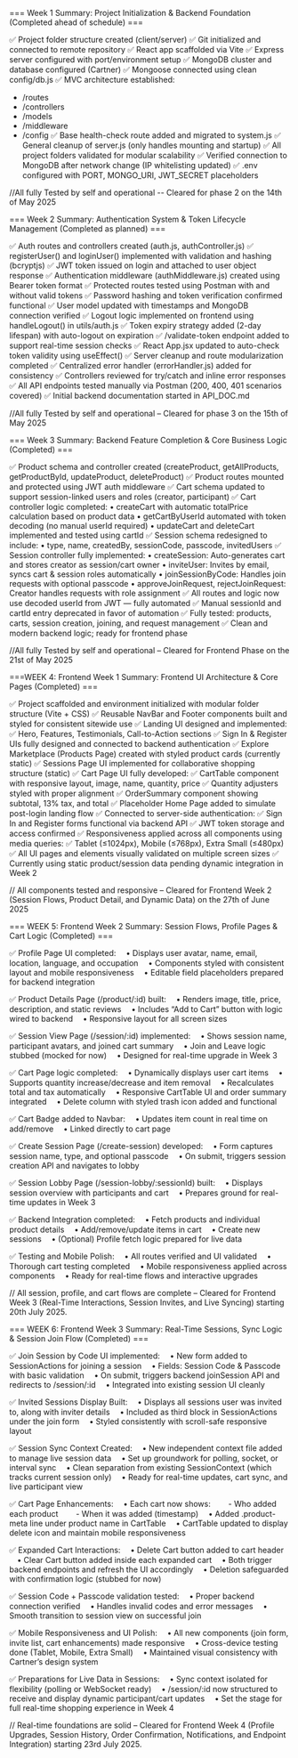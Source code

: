 === Week 1 Summary: Project Initialization & Backend Foundation (Completed ahead of schedule) ===

✅ Project folder structure created (client/server)
✅ Git initialized and connected to remote repository
✅ React app scaffolded via Vite
✅ Express server configured with port/environment setup
✅ MongoDB cluster and database configured (Cartner)
✅ Mongoose connected using clean config/db.js
✅ MVC architecture established:

- /routes
- /controllers
- /models
- /middleware
- /config
  ✅ Base health-check route added and migrated to system.js
  ✅ General cleanup of server.js (only handles mounting and startup)
  ✅ All project folders validated for modular scalability
  ✅ Verified connection to MongoDB after network change (IP whitelisting updated)
  ✅ .env configured with PORT, MONGO_URI, JWT_SECRET placeholders

//All fully Tested by self and operational -- Cleared for phase 2 on the 14th of May 2025

=== Week 2 Summary: Authentication System & Token Lifecycle Management (Completed as planned) ===

✅ Auth routes and controllers created (auth.js, authController.js)
✅ registerUser() and loginUser() implemented with validation and hashing (bcryptjs)
✅ JWT token issued on login and attached to user object response
✅ Authentication middleware (authMiddleware.js) created using Bearer token format
✅ Protected routes tested using Postman with and without valid tokens
✅ Password hashing and token verification confirmed functional
✅ User model updated with timestamps and MongoDB connection verified
✅ Logout logic implemented on frontend using handleLogout() in utils/auth.js
✅ Token expiry strategy added (2-day lifespan) with auto-logout on expiration
✅ /validate-token endpoint added to support real-time session checks
✅ React App.jsx updated to auto-check token validity using useEffect()
✅ Server cleanup and route modularization completed
✅ Centralized error handler (errorHandler.js) added for consistency
✅ Controllers reviewed for try/catch and inline error responses
✅ All API endpoints tested manually via Postman (200, 400, 401 scenarios covered)
✅ Initial backend documentation started in API_DOC.md

//All fully Tested by self and operational – Cleared for phase 3 on the 15th of May 2025

=== Week 3 Summary: Backend Feature Completion & Core Business Logic (Completed) ===

✅ Product schema and controller created (createProduct, getAllProducts, getProductById, updateProduct, deleteProduct)
✅ Product routes mounted and protected using JWT auth middleware
✅ Cart schema updated to support session-linked users and roles (creator, participant)
✅ Cart controller logic completed:
• createCart with automatic totalPrice calculation based on product data
• getCartByUserId automated with token decoding (no manual userId required)
• updateCart and deleteCart implemented and tested using cartId
✅ Session schema redesigned to include:
• type, name, createdBy, sessionCode, passcode, invitedUsers
✅ Session controller fully implemented:
• createSession: Auto-generates cart and stores creator as session/cart owner
• inviteUser: Invites by email, syncs cart & session roles automatically
• joinSessionByCode: Handles join requests with optional passcode
• approveJoinRequest, rejectJoinRequest: Creator handles requests with role assignment
✅ All routes and logic now use decoded userId from JWT — fully automated
✅ Manual sessionId and cartId entry deprecated in favor of automation
✅ Fully tested: products, carts, session creation, joining, and request management
✅ Clean and modern backend logic; ready for frontend phase

//All fully Tested by self and operational – Cleared for Frontend Phase on the 21st of May 2025

===WEEK 4: Frontend Week 1 Summary: Frontend UI Architecture & Core Pages (Completed) ===

✅ Project scaffolded and environment initialized with modular folder structure (Vite + CSS)
✅ Reusable NavBar and Footer components built and styled for consistent sitewide use
✅ Landing UI designed and implemented:
✅ Hero, Features, Testimonials, Call-to-Action sections
✅ Sign In & Register UIs fully designed and connected to backend authentication
✅ Explore Marketplace (Products Page) created with styled product cards (currently static)
✅ Sessions Page UI implemented for collaborative shopping structure (static)
✅ Cart Page UI fully developed:
✅ CartTable component with responsive layout, image, name, quantity, price
✅ Quantity adjusters styled with proper alignment
✅ OrderSummary component showing subtotal, 13% tax, and total
✅ Placeholder Home Page added to simulate post-login landing flow
✅ Connected to server-side authentication:
✅ Sign In and Register forms functional via backend API
✅ JWT token storage and access confirmed
✅ Responsiveness applied across all components using media queries:
✅ Tablet (≤1024px), Mobile (≤768px), Extra Small (≤480px)
✅ All UI pages and elements visually validated on multiple screen sizes
✅ Currently using static product/session data pending dynamic integration in Week 2

// All components tested and responsive – Cleared for Frontend Week 2 (Session Flows, Product Detail, and Dynamic Data) on the 27th of June 2025

=== WEEK 5: Frontend Week 2 Summary: Session Flows, Profile Pages & Cart Logic (Completed) ===

✅ Profile Page UI completed:
 • Displays user avatar, name, email, location, language, and occupation
 • Components styled with consistent layout and mobile responsiveness
 • Editable field placeholders prepared for backend integration

✅ Product Details Page (/product/:id) built:
 • Renders image, title, price, description, and static reviews
 • Includes “Add to Cart” button with logic wired to backend
 • Responsive layout for all screen sizes

✅ Session View Page (/session/:id) implemented:
 • Shows session name, participant avatars, and joined cart summary
 • Join and Leave logic stubbed (mocked for now)
 • Designed for real-time upgrade in Week 3

✅ Cart Page logic completed:
 • Dynamically displays user cart items
 • Supports quantity increase/decrease and item removal
 • Recalculates total and tax automatically
 • Responsive CartTable UI and order summary integrated
 • Delete column with styled trash icon added and functional

✅ Cart Badge added to Navbar:
 • Updates item count in real time on add/remove
 • Linked directly to cart page

✅ Create Session Page (/create-session) developed:
 • Form captures session name, type, and optional passcode
 • On submit, triggers session creation API and navigates to lobby

✅ Session Lobby Page (/session-lobby/:sessionId) built:
 • Displays session overview with participants and cart
 • Prepares ground for real-time updates in Week 3

✅ Backend Integration completed:
 • Fetch products and individual product details
 • Add/remove/update items in cart
 • Create new sessions
 • (Optional) Profile fetch logic prepared for live data

✅ Testing and Mobile Polish:
 • All routes verified and UI validated
 • Thorough cart testing completed
 • Mobile responsiveness applied across components
 • Ready for real-time flows and interactive upgrades

// All session, profile, and cart flows are complete – Cleared for Frontend Week 3 (Real-Time Interactions, Session Invites, and Live Syncing) starting 20th July 2025.

=== WEEK 6: Frontend Week 3 Summary: Real-Time Sessions, Sync Logic & Session Join Flow (Completed) ===

✅ Join Session by Code UI implemented:
 • New form added to SessionActions for joining a session
 • Fields: Session Code & Passcode with basic validation
 • On submit, triggers backend joinSession API and redirects to /session/:id
 • Integrated into existing session UI cleanly

✅ Invited Sessions Display Built:
 • Displays all sessions user was invited to, along with inviter details
 • Included as third block in SessionActions under the join form
 • Styled consistently with scroll-safe responsive layout

✅ Session Sync Context Created:
 • New independent context file added to manage live session data
 • Set up groundwork for polling, socket, or interval sync
 • Clean separation from existing SessionContext (which tracks current session only)
 • Ready for real-time updates, cart sync, and live participant view

✅ Cart Page Enhancements:
 • Each cart now shows:
  - Who added each product
  - When it was added (timestamp)
 • Added .product-meta line under product name in CartTable
 • CartTable updated to display delete icon and maintain mobile responsiveness

✅ Expanded Cart Interactions:
 • Delete Cart button added to cart header
 • Clear Cart button added inside each expanded cart
 • Both trigger backend endpoints and refresh the UI accordingly
 • Deletion safeguarded with confirmation logic (stubbed for now)

✅ Session Code + Passcode validation tested:
 • Proper backend connection verified
 • Handles invalid codes and error messages
 • Smooth transition to session view on successful join

✅ Mobile Responsiveness and UI Polish:
 • All new components (join form, invite list, cart enhancements) made responsive
 • Cross-device testing done (Tablet, Mobile, Extra Small)
 • Maintained visual consistency with Cartner’s design system

✅ Preparations for Live Data in Sessions:
 • Sync context isolated for flexibility (polling or WebSocket ready)
 • /session/:id now structured to receive and display dynamic participant/cart updates
 • Set the stage for full real-time shopping experience in Week 4

// Real-time foundations are solid – Cleared for Frontend Week 4 (Profile Upgrades, Session History, Order Confirmation, Notifications, and Endpoint Integration) starting 23rd July 2025.
